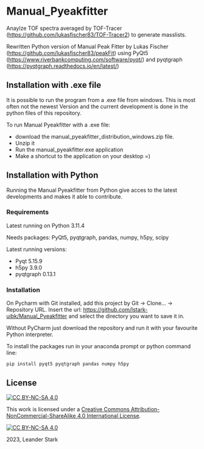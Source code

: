 # Manual_Pyeakfitter
Anaylze TOF spectra averaged by TOF-Tracer (https://github.com/lukasfischer83/TOF-Tracer2) to generate masslists. 

Rewritten Python version of Manual Peak Fitter by Lukas Fischer (https://github.com/lukasfischer83/peakFit) using PyQt5 (https://www.riverbankcomputing.com/software/pyqt/) and pyqtgraph (https://pyqtgraph.readthedocs.io/en/latest/)

## Installation with .exe file
It is possible to run the program from a .exe file from windows. This is most often not the newest Version and the current development is done in the python files of this repository. 

To run Manual Pyeakfitter with a .exe file:
- download the manual_pyeakfitter_distribution_windows.zip file. 
- Unzip it
- Run the manual_pyeakfitter.exe application
- Make a shortcut to the application on your desktop =)

## Installation with Python
Running the Manual Pyeakfitter from Python give acces to the latest developments and makes it able to contribute.

### Requirements
Latest running on Python  3.11.4 

Needs packages:
PyQt5, pyqtgraph, pandas, numpy, h5py, scipy

Latest running versions:
- Pyqt   5.15.9 
- h5py   3.9.0 
- pyqtgraph 0.13.1

### Installation
On Pycharm with Git installed, add this project by Git -> Clone... -> Repository URL.
Insert the url: https://github.com/lstark-uibk/Manual_Pyeakfitter and select the directory you want to save it in.

Without PyCharm just download the repository and run it with your favourite Python interpreter.

To install the packages run in your anaconda prompt or python command line:
```
pip install pyqt5 pyqtgraph pandas numpy h5py
```
## License

[![CC BY-NC-SA 4.0][cc-by-nc-sa-shield]][cc-by-nc-sa]

This work is licensed under a
[Creative Commons Attribution-NonCommercial-ShareAlike 4.0 International License][cc-by-nc-sa].

[![CC BY-NC-SA 4.0][cc-by-nc-sa-image]][cc-by-nc-sa]

[cc-by-nc-sa]: http://creativecommons.org/licenses/by-nc-sa/4.0/
[cc-by-nc-sa-image]: https://licensebuttons.net/l/by-nc-sa/4.0/88x31.png
[cc-by-nc-sa-shield]: https://img.shields.io/badge/License-CC%20BY--NC--SA%204.0-lightgrey.svg

2023, Leander Stark 


